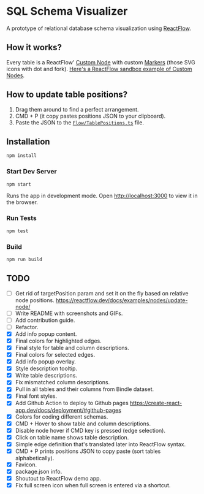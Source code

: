 # SQL Schema Visualizer

A prototype of relational database schema visualization using [ReactFlow](https://reactflow.dev/).

## How it works?

Every table is a ReactFlow' [Custom Node](https://reactflow.dev/docs/guides/custom-nodes/) with custom [Markers](https://reactflow.dev/docs/examples/edges/markers/) (those SVG icons with dot and fork). [Here's a ReactFlow sandbox example of Custom Nodes](https://github.com/wbkd/react-flow-example-apps/tree/main/reactflow-create-react-app).

## How to update table positions?

1. Drag them around to find a perfect arrangement.
2. CMD + P (it copy pastes positions JSON to your clipboard).
3. Paste the JSON to the [`Flow/TablePositions.ts`](https://github.com/sqlhabit/sql_schema_visualizer/blob/main/src/Flow/TablePositions.ts) file.

## Installation

```sh
npm install
```

### Start Dev Server

```sh
npm start
```

Runs the app in development mode. Open [http://localhost:3000](http://localhost:3000) to view it in the browser.

### Run Tests

```sh
npm test
```

### Build

```sh
npm run build
```

## TODO

- [ ] Get rid of targetPosition param and set it on the fly based on relative node positions. https://reactflow.dev/docs/examples/nodes/update-node/
- [ ] Write README with screenshots and GIFs.
- [ ] Add contribution guide.
- [ ] Refactor.
- [x] Add info popup content.
- [x] Final colors for highlighted edges.
- [x] Final style for table and column descriptions.
- [x] Final colors for selected edges.
- [x] Add info popup overlay.
- [x] Style description tooltip.
- [x] Write table descriptions.
- [x] Fix mismatched column descriptions.
- [x] Pull in all tables and their columns from Bindle dataset.
- [x] Final font styles.
- [x] Add Github Action to deploy to Github pages https://create-react-app.dev/docs/deployment/#github-pages
- [x] Colors for coding different schemas.
- [x] CMD + Hover to show table and column descriptions.
- [x] Disable node hover if CMD key is pressed (edge selection).
- [x] Click on table name shows table description.
- [x] Simple edge definition that's translated later into ReactFlow syntax.
- [x] CMD + P prints positions JSON to copy paste (sort tables alphabetically).
- [x] Favicon.
- [x] package.json info.
- [x] Shoutout to ReactFlow demo app.
- [x] Fix full screen icon when full screen is entered via a shortcut.
